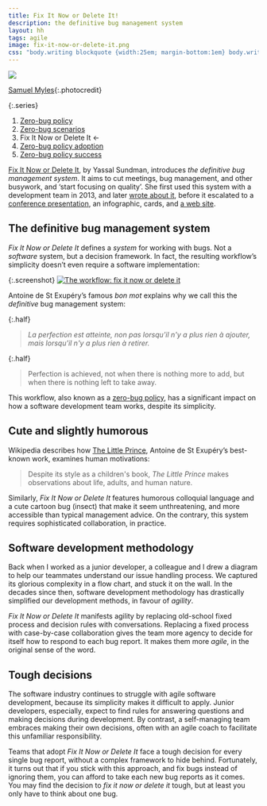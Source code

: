 ```yaml
---
title: Fix It Now or Delete It!
description: the definitive bug management system
layout: hh
tags: agile
image: fix-it-now-or-delete-it.png
css: "body.writing blockquote {width:25em; margin-bottom:1em} body.writing blockquote.half {width:17em; float:left} body.writing p {clear:left}"
---
```


![](bug-ladybird.jpg)

[Samuel Myles](https://unsplash.com/photos/CdX0FV_hIVA){:.photocredit}

{:.series}
1. [Zero-bug policy](zero-bug-policy)
2. [Zero-bug scenarios](zero-bug-scenarios)
3. Fix It Now or Delete It ←
4. [Zero-bug policy adoption](zero-bug-adoption)
5. [Zero-bug policy success](zero-bug-success)

[Fix It Now or Delete It](https://www.fixitnowordeleteit.com), by Yassal Sundman,
introduces _the definitive bug management system_.
It aims to cut meetings, bug management, and other busywork, and ‘start focusing on quality’.
She first used this system with a development team in 2013, and later
[wrote about it](https://blog.crisp.se/2018/02/05/yassalsundman/stop-managing-bugs-start-focusing-on-quality),
before it escalated to a [conference presentation](https://youtu.be/PRXs_mlzDhI),
an infographic, cards, and [a web site](https://www.fixitnowordeleteit.com).

## The definitive bug management system

_Fix It Now or Delete It_ defines a _system_ for working with bugs.
Not a _software_ system, but a decision framework.
In fact, the resulting workflow’s simplicity doesn’t even require a software implementation:

{:.screenshot}
[![The workflow: fix it now or delete it](fix-it-now-or-delete-it.png)](https://www.fixitnowordeleteit.com)

Antoine de St Exupéry’s famous _bon mot_ explains why we call this the _definitive_ bug management system:

{:.half}
> _La perfection est atteinte, non pas lorsqu'il n'y a plus rien à ajouter, mais lorsqu'il n'y a plus rien à retirer._

{:.half}
> Perfection is achieved, not when there is nothing more to add, but when there is nothing left to take away.

This workflow, also known as a [zero-bug policy](zero-bug-policy), 
has a significant impact on how a software development team works, despite its simplicity.

## Cute and slightly humorous

Wikipedia describes how [The Little Prince](https://en.wikipedia.org/wiki/The_Little_Prince),
Antoine de St Exupéry’s best-known work, examines human motivations:

> Despite its style as a children's book, _The Little Prince_ makes observations about life, adults, and human nature.

Similarly, _Fix It Now or Delete It_ features humorous colloquial language and a cute cartoon bug (insect)
that make it seem unthreatening, and more accessible than typical management advice.
On the contrary, this system requires sophisticated collaboration, in practice.

## Software development methodology

Back when I worked as a junior developer, 
a colleague and I drew a diagram to help our teammates understand our issue handling process.
We captured its glorious complexity in a flow chart, and stuck it on the wall.
In the decades since then, software development methodology has drastically simplified our development methods,
in favour of _agility_.

_Fix It Now or Delete It_ manifests agility by replacing old-school fixed process and decision rules with conversations.
Replacing a fixed process with case-by-case collaboration gives the team more agency to decide for itself how to respond to each bug report.
It makes them more _agile_, in the original sense of the word.

## Tough decisions

The software industry continues to struggle with agile software development, because its simplicity makes it difficult to apply.
Junior developers, especially, expect to find rules for answering questions and making decisions during development.
By contrast, a self-managing team embraces making their own decisions,
often with an agile coach to facilitate this unfamiliar responsibility.

Teams that adopt _Fix It Now or Delete It_ face a tough decision for every single bug report,
without a complex framework to hide behind.
Fortunately, it turns out that if you stick with this approach, and fix bugs instead of ignoring them,
you can afford to take each new bug reports as it comes.
You may find the decision to _fix it now or delete it_ tough, but at least you only have to think about one bug.
